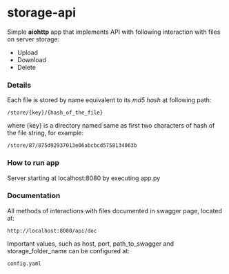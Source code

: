 # storage-api

Simple **aiohttp** app that implements API with following interaction with files on server storage: 
* Upload
* Download
* Delete

### Details
Each file is stored by name equivalent to its *md5 hash* at following path:

    /store/{key}/{hash_of_the_file}

where {key} is a directory named same as first two characters of hash of the file string, for example:

    /store/87/875d92937013e06abcbcd5758134063b

### How to run app
Server starting at localhost:8080 by executing app.py

### Documentation
All methods of interactions with files documented in swagger page, located at:
    
    http://localhost:8080/api/doc

Important values, such as host, port, path_to_swagger and storage_folder_name can be configured at:

    config.yaml